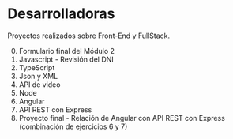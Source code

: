 # Desarrolladoras
Proyectos realizados sobre Front-End y FullStack.

0. Formulario final del Módulo 2
1. Javascript - Revisión del DNI
2. TypeScript
3. Json y XML
4. API de video
5. Node
6. Angular
7. API REST con Express
8. Proyecto final - Relación de Angular con API REST con Express (combinación de ejercicios 6 y 7)

